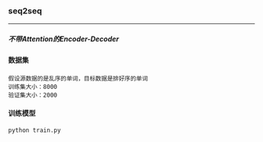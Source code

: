 ### seq2seq
***
##### 不带Attention的Encoder-Decoder

#### 数据集
    假设源数据的是乱序的单词，目标数据是排好序的单词
    训练集大小：8000
    验证集大小：2000
    
#### 训练模型
    python train.py